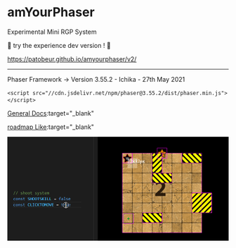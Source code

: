 # amYourPhaser

Experimental Mini RGP System

🐰 try the experience dev version ! 🌱

https://patobeur.github.io/amyourphaser/v2/

- - -
Phaser Framework -> Version 3.55.2 - Ichika - 27th May 2021

```
<script src="//cdn.jsdelivr.net/npm/phaser@3.55.2/dist/phaser.min.js"></script>
```
[General Docs](https://phaser.io/docs):target="_blank"


[roadmap Like](https://github.com/patobeur/amyourphaser/blob/master/v2/roadmap.md):target="_blank"
 
![image](https://github.com/patobeur/amyourphaser/blob/main/animatedgif/activeornot.gif)
